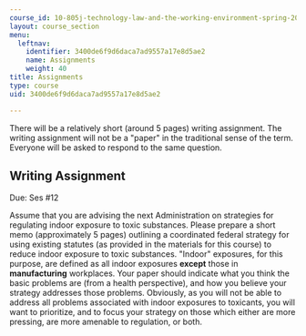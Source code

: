 ```yaml
---
course_id: 10-805j-technology-law-and-the-working-environment-spring-2006
layout: course_section
menu:
  leftnav:
    identifier: 3400de6f9d6daca7ad9557a17e8d5ae2
    name: Assignments
    weight: 40
title: Assignments
type: course
uid: 3400de6f9d6daca7ad9557a17e8d5ae2

---
```


There will be a relatively short (around 5 pages) writing assignment. The writing assignment will not be a "paper" in the traditional sense of the term. Everyone will be asked to respond to the same question.

Writing Assignment
------------------

Due: Ses #12

Assume that you are advising the next Administration on strategies for regulating indoor exposure to toxic substances. Please prepare a short memo (approximately 5 pages) outlining a coordinated federal strategy for using existing statutes (as provided in the materials for this course) to reduce indoor exposure to toxic substances. "Indoor" exposures, for this purpose, are defined as all indoor exposures **except** those in **manufacturing** workplaces. Your paper should indicate what you think the basic problems are (from a health perspective), and how you believe your strategy addresses those problems. Obviously, as you will not be able to address all problems associated with indoor exposures to toxicants, you will want to prioritize, and to focus your strategy on those which either are more pressing, are more amenable to regulation, or both.